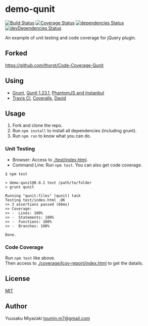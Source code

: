 demo-qunit
====================

[![Build Status](https://travis-ci.org/sutara79/demo-qunit.svg?branch=master)](https://travis-ci.org/sutara79/demo-qunit)
[![Coverage Status](https://coveralls.io/repos/github/sutara79/demo-qunit/badge.svg?branch=master)](https://coveralls.io/github/sutara79/demo-qunit?branch=master)
[![dependencies Status](https://david-dm.org/sutara79/demo-qunit/status.svg)](https://david-dm.org/sutara79/demo-qunit)
[![devDependencies Status](https://david-dm.org/sutara79/demo-qunit/dev-status.svg)](https://david-dm.org/sutara79/demo-qunit?type=dev)

An example of unit testing and code coverage for jQuery plugin.


Forked
--------------------

https://github.com/thorst/Code-Coverage-Qunit


Using
--------------------

- [Grunt](https://github.com/gruntjs/grunt), [Qunit 1.23.1](http://qunitjs.com), [PhantomJS and Instanbul](https://github.com/asciidisco/grunt-qunit-istanbul)
- [Travis CI](https://travis-ci.org/sutara79/demo-qunit), [Coveralls](https://coveralls.io/github/sutara79/demo-qunit), [David](https://david-dm.org/sutara79/demo-qunit)


Usage
--------------------

1. Fork and clone the repo.
1. Run `npm install` to install all dependencies (including grunt).
1. Run `npm run` to know what you can do.

### Unit Testing
- Browser: Access to [./test/index.html](https://sutara79.github.io/demo-qunit/test/).
- Command Line: Run `npm test`. You can also get code coverage.

```
$ npm test

> demo-qunit@0.0.1 test /path/to/folder
> grunt qunit

Running "qunit:files" (qunit) task
Testing test/index.html .OK
>> 3 assertions passed (66ms)
>> Coverage:
>> -  Lines: 100%
>> -  Statements: 100%
>> -  Functions: 100%
>> -  Branches: 100%

Done.
```

### Code Coverage
Run `npm test` like above.  
Then access to [./coverage/lcov-report/index.html](https://sutara79.github.io/demo-qunit/coverage/lcov-report/) to get the datails.


License
--------------------

[MIT](https://opensource.org/licenses/MIT)


Author
--------------------

Yuusaku Miyazaki <toumin.m7@gmail.com>
